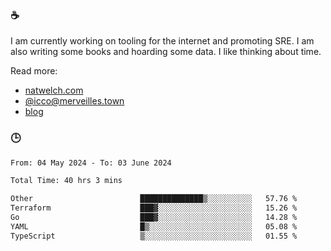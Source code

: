 ### ☕

I am currently working on tooling for the internet and promoting SRE. I am also writing some books and hoarding some data. I like thinking about time. 

Read more:

 - [natwelch.com](https://natwelch.com)
 - [@icco@merveilles.town](https://merveilles.town/@icco)
 - [blog](https://writing.natwelch.com)

### 🕒

<!--START_SECTION:waka-->

```txt
From: 04 May 2024 - To: 03 June 2024

Total Time: 40 hrs 3 mins

Other                        ██████████████▒░░░░░░░░░░   57.76 %
Terraform                    ███▓░░░░░░░░░░░░░░░░░░░░░   15.26 %
Go                           ███▓░░░░░░░░░░░░░░░░░░░░░   14.28 %
YAML                         █▒░░░░░░░░░░░░░░░░░░░░░░░   05.08 %
TypeScript                   ▒░░░░░░░░░░░░░░░░░░░░░░░░   01.55 %
```

<!--END_SECTION:waka-->
